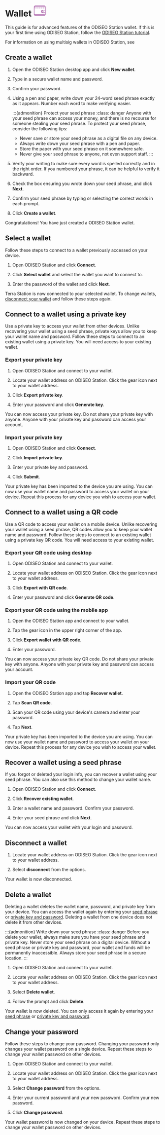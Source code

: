 # Wallet <img src="/img/StationWallet.svg" height="40px">

This guide is for advanced features of the ODISEO Station wallet. If this is your first time using ODISEO Station, follow the [ODISEO Station tutorial](download/ODISEO-station-desktop.md).

For information on using multisig wallets in ODISEO Station, see [](multisig.md)

## Create a wallet

1. Open the ODISEO Station desktop app and click **New wallet**.

2. Type in a secure wallet name and password.

3. Confirm your password.

4. Using a pen and paper, write down your 24-word seed phrase exactly as it appears. Number each word to make verifying easier.

   :::{admonition} Protect your seed phrase
   :class: danger
   Anyone with your seed phrase can access your money, and there is no recourse for someone stealing your seed phrase. To protect your seed phrase, consider the following tips:

   - Never save or store your seed phrase as a digital file on any device.
   - Always write down your seed phrase with a pen and paper.
   - Store the paper with your seed phrase on it somewhere safe.
   - Never give your seed phrase to anyone, not even support staff.
   :::

5. Verify your writing to make sure every word is spelled correctly and in the right order. If you numbered your phrase, it can be helpful to verify it backward.

5. Check the box ensuring you wrote down your seed phrase, and click **Next**.

6. Confirm your seed phrase by typing or selecting the correct words in each prompt.

7. Click **Create a wallet**.

Congratulations! You have just created a ODISEO Station wallet.

## Select a wallet

Follow these steps to connect to a wallet previously accessed on your device.

1. Open ODISEO Station and click **Connect**.

2. Click **Select wallet** and select the wallet you want to connect to.

3. Enter the password of the wallet and click **Next**.

Terra Station is now connected to your selected wallet. To change wallets, [disconnect your wallet](#disconnect-a-wallet) and follow these steps again.

## Connect to a wallet using a private key

Use a private key to access your wallet from other devices. Unlike recovering your wallet using a seed phrase, private keys allow you to keep your wallet name and password. Follow these steps to connect to an existing wallet using a private key. You will need access to your existing wallet.

### Export your private key

1. Open ODISEO Station and connect to your wallet.

2. Locate your wallet address on ODISEO Station. Click the gear icon next to your wallet address.

3. Click **Export private key**.

4. Enter your password and click **Generate key**.

You can now access your private key. Do not share your private key with anyone. Anyone with your private key and password can access your account.

### Import your private key

1. Open ODISEO Station and click **Connect**.

2. Click **Import private key**.

3. Enter your private key and password.

4. Click **Submit**.

Your private key has been imported to the device you are using. You can now use your wallet name and password to access your wallet on your device. Repeat this process for any device you wish to access your wallet.

## Connect to a wallet using a QR code

Use a QR code to access your wallet on a mobile device. Unlike recovering your wallet using a seed phrase, QR codes allow you to keep your wallet name and password. Follow these steps to connect to an existing wallet using a private key QR code. You will need access to your existing wallet.

### Export your QR code using desktop

1. Open ODISEO Station and connect to your wallet.

2. Locate your wallet address on ODISEO Station. Click the gear icon next to your wallet address.

3. Click **Export with QR code**.

4. Enter your password and click **Generate QR code**.

### Export your QR code using the mobile app

1. Open the ODISEO Station app and connect to your wallet.

2. Tap the gear icon in the upper right corner of the app.

3. Click **Export wallet with QR code**.

4. Enter your password.

You can now access your private key QR code. Do not share your private key with anyone. Anyone with your private key and password can access your account.

### Import your QR code

1. Open the ODISEO Station app and tap **Recover wallet**.

2. Tap **Scan QR code**.

3. Scan your QR code using your device's camera and enter your password.

4. Tap **Next**.

Your private key has been imported to the device you are using. You can now use your wallet name and password to access your wallet on your device. Repeat this process for any device you wish to access your wallet.

## Recover a wallet using a seed phrase

If you forgot or deleted your login info, you can recover a wallet using your seed phrase. You can also use this method to change your wallet name.

1. Open ODISEO Station and click **Connect**.

2. Click **Recover existing wallet**.

3. Enter a wallet name and password. Confirm your password.

4. Enter your seed phrase and click **Next**.

You can now access your wallet with your login and password.

## Disconnect a wallet

1. Locate your wallet address on ODISEO Station. Click the gear icon next to your wallet address.

2. Select **disconnect** from the options.

Your wallet is now disconnected.

## Delete a wallet

Deleting a wallet deletes the wallet name, password, and private key from your device. You can access the wallet again by entering your [seed phrase](#recover-a-wallet-using-a-seed-phrase) or [private key and password](#connect-to-a-wallet-using-a-private-key). Deleting a wallet from one device does not delete it from other devices.

:::{admonition} Write down your seed phrase
:class: danger
Before you delete your wallet, always make sure you have your seed phrase and private key. Never store your seed phrase on a digital device. Without a seed phrase or private key and password, your wallet and funds will be permanently inaccessible. Always store your seed phrase in a secure location.
:::

1. Open ODISEO Station and connect to your wallet.

2. Locate your wallet address on ODISEO Station. Click the gear icon next to your wallet address.

3. Select **Delete wallet**.

4. Follow the prompt and click **Delete**.

Your wallet is now deleted. You can only access it again by entering your [seed phrase](#recover-a-wallet-using-a-seed-phrase) or [private key and password](#connect-to-a-wallet-using-a-private-key).

## Change your password

Follow these steps to change your password. Changing your password only changes your wallet password on a single device. Repeat these steps to change your wallet password on other devices.

1. Open ODISEO Station and connect to your wallet.

2. Locate your wallet address on ODISEO Station. Click the gear icon next to your wallet address.

3. Select **Change password** from the options.

4. Enter your current password and your new password. Confirm your new password.

5. Click **Change password**.

Your wallet password is now changed on your device. Repeat these steps to change your wallet password on other devices.
